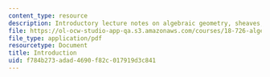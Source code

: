 ```yaml
---
content_type: resource
description: Introductory lecture notes on algebraic geometry, sheaves, and functors.
file: https://ol-ocw-studio-app-qa.s3.amazonaws.com/courses/18-726-algebraic-geometry-spring-2009/f784b273adad4690f82c017919d3c841_MIT18_726s09_lec01_intro.pdf
file_type: application/pdf
resourcetype: Document
title: Introduction
uid: f784b273-adad-4690-f82c-017919d3c841
---
```

